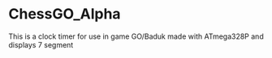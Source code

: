 # ChessGO_Alpha
This is a clock timer for use in game GO/Baduk made with ATmega328P and displays 7 segment
